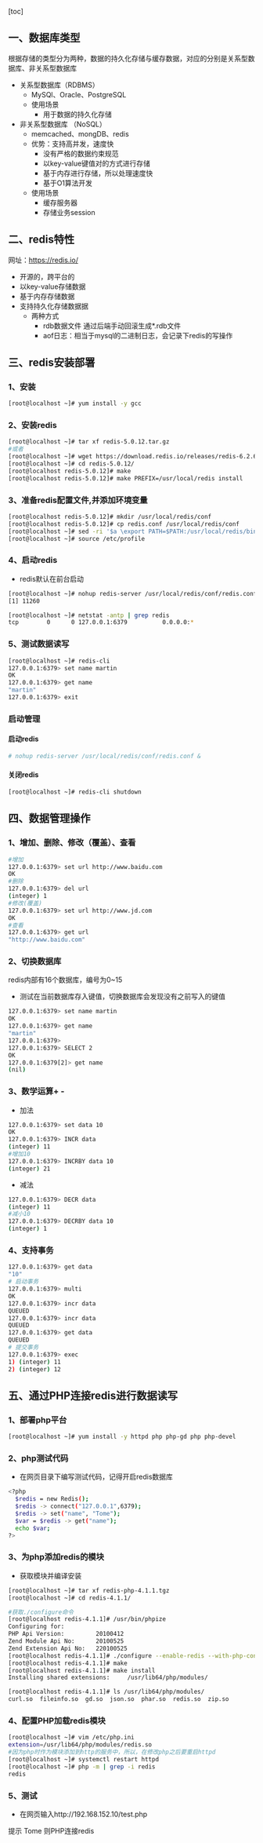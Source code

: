 [toc]

## 一、数据库类型

根据存储的类型分为两种，数据的持久化存储与缓存数据，对应的分别是关系型数据库、非关系型数据库

* 关系型数据库（RDBMS）
  * MySQl、Oracle、PostgreSQL
  * 使用场景
    * 用于数据的持久化存储
* 非关系型数据库 （NoSQL）
  * memcached、mongDB、redis
  * 优势：支持高并发，速度快
    * 没有严格的数据约束规范
    * 以key-value键值对的方式进行存储
    * 基于内存进行存储，所以处理速度快
    * 基于O1算法开发
  * 使用场景
    * 缓存服务器
    * 存储业务session

## 二、redis特性

网址：https://redis.io/

* 开源的，跨平台的
* 以key-value存储数据
* 基于内存存储数据
* 支持持久化存储数据据
  * 两种方式
    * rdb数据文件   通过后端手动回滚生成*.rdb文件
    * aof日志：相当于mysql的二进制日志，会记录下redis的写操作

## 三、redis安装部署

### 1、安装

```bash
[root@localhost ~]# yum install -y gcc 
```

### 2、安装redis

```bash
[root@localhost ~]# tar xf redis-5.0.12.tar.gz 
#或者
[root@localhost ~]# wget https://download.redis.io/releases/redis-6.2.6.tar.gz
[root@localhost ~]# cd redis-5.0.12/
[root@localhost redis-5.0.12]# make 
[root@localhost redis-5.0.12]# make PREFIX=/usr/local/redis install 
```

### 3、准备redis配置文件,并添加环境变量

```bash
[root@localhost redis-5.0.12]# mkdir /usr/local/redis/conf
[root@localhost redis-5.0.12]# cp redis.conf /usr/local/redis/conf
[root@localhost ~]# sed -ri '$a \export PATH=$PATH:/usr/local/redis/bin' /etc/profile
[root@localhost ~]# source /etc/profile
```

### 4、启动redis

* redis默认在前台启动

```bash
[root@localhost ~]# nohup redis-server /usr/local/redis/conf/redis.conf & 
[1] 11260

[root@localhost ~]# netstat -antp | grep redis
tcp        0      0 127.0.0.1:6379          0.0.0.0:*    
```

### 5、测试数据读写

```bash
[root@localhost ~]# redis-cli 
127.0.0.1:6379> set name martin
OK
127.0.0.1:6379> get name
"martin"
127.0.0.1:6379> exit
```

### 启动管理

#### 启动redis

```bash
# nohup redis-server /usr/local/redis/conf/redis.conf &
```

#### 关闭redis

```bash
[root@localhost ~]# redis-cli shutdown
```

## 四、数据管理操作

### 1、增加、删除、修改（覆盖）、查看

```bash
#增加
127.0.0.1:6379> set url http://www.baidu.com
OK
#删除
127.0.0.1:6379> del url
(integer) 1
#修改(覆盖)
127.0.0.1:6379> set url http://www.jd.com
OK
#查看
127.0.0.1:6379> get url
"http://www.baidu.com"
```

### 2、切换数据库

redis内部有16个数据库，编号为0~15

* 测试在当前数据库存入键值，切换数据库会发现没有之前写入的键值

```bash
127.0.0.1:6379> set name martin
OK
127.0.0.1:6379> get name
"martin"
127.0.0.1:6379> 
127.0.0.1:6379> SELECT 2
OK
127.0.0.1:6379[2]> get name
(nil)
```

### 3、数学运算+ - 

* 加法

```bash
127.0.0.1:6379> set data 10
OK
127.0.0.1:6379> INCR data
(integer) 11
#增加10
127.0.0.1:6379> INCRBY data 10
(integer) 21
```

* 减法

```bash
127.0.0.1:6379> DECR data
(integer) 11
#减小10
127.0.0.1:6379> DECRBY data 10
(integer) 1
```

### 4、支持事务

```bash
127.0.0.1:6379> get data
"10"
# 启动事务
127.0.0.1:6379> multi 			
OK
127.0.0.1:6379> incr data
QUEUED
127.0.0.1:6379> incr data
QUEUED
127.0.0.1:6379> get data
QUEUED
# 提交事务
127.0.0.1:6379> exec			
1) (integer) 11
2) (integer) 12
```

## 五、通过PHP连接redis进行数据读写

### 1、部署php平台

```bash
[root@localhost ~]# yum install -y httpd php php-gd php php-devel  
```

### 2、php测试代码

* 在网页目录下编写测试代码，记得开启redis数据库

```bash
<?php
  $redis = new Redis();
  $redis -> connect("127.0.0.1",6379);
  $redis -> set("name", "Tome");
  $var = $redis -> get("name");
  echo $var;
?>
```

### 3、为php添加redis的模块

* 获取模块并编译安装

```bash
[root@localhost ~]# tar xf redis-php-4.1.1.tgz 
[root@localhost ~]# cd redis-4.1.1/

#获取./configure命令
[root@localhost redis-4.1.1]# /usr/bin/phpize 
Configuring for:
PHP Api Version:         20100412
Zend Module Api No:      20100525
Zend Extension Api No:   220100525
[root@localhost redis-4.1.1]# ./configure --enable-redis --with-php-config=/usr/bin/php-config 
[root@localhost redis-4.1.1]# make 
[root@localhost redis-4.1.1]# make install
Installing shared extensions:     /usr/lib64/php/modules/

[root@localhost redis-4.1.1]# ls /usr/lib64/php/modules/
curl.so  fileinfo.so  gd.so  json.so  phar.so  redis.so  zip.so

```

### 4、配置PHP加载redis模块

```bash
[root@localhost ~]# vim /etc/php.ini 
extension=/usr/lib64/php/modules/redis.so
#因为php时作为模块添加到http的服务中，所以，在修改php之后要重启httpd
[root@localhost ~]# systemctl restart httpd
[root@localhost ~]# php -m | grep -i redis
redis
```

### 5、测试

* 在网页输入http://192.168.152.10/test.php

提示   Tome 则PHP连接redis
